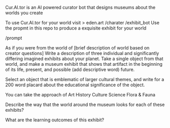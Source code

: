Cur.AI.tor is an AI powered curator bot that designs museums about the worlds you create

To use Cur.AI.tor for your world visit > eden.art /charater /exhibit_bot
Use the propmt in this repo to produce a exquisite exhibit for your world 

/prompt

As if you were from the world of [brief description of world based on creator questions]
Write a description of three individual and significantly differing imagined exhibits about your planet. Take a single object from that world, and make a museum exhibit that shows that artifact in the beginning of its life, present, and possible (add descriptive word) future.

Select an object that is emblematic of larger cultural themes, and write for a 200 word placard about the educational significance of the object.

You can take the approach of 
Art
History
Culture
Science
Flora & Fauna

Describe the way that the world around the museum looks for each of these exhibits?

What are the learning outcomes of this exhibit?
